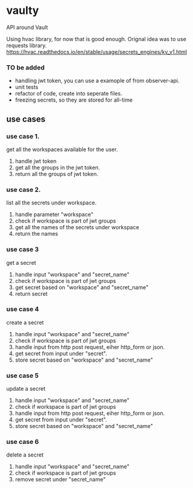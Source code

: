 # vaulty
API around Vault


Using hvac library, for now that is good enough.
Orignal idea was to use requests library.
https://hvac.readthedocs.io/en/stable/usage/secrets_engines/kv_v1.html

### TO be added
* handling jwt token, you can use a examople of from observer-api.
* unit tests
* refactor of code, create into seperate files.
* freezing secrets, so they are stored for all-time




## use cases 
### use case 1.
get all the workspaces available for the user.
1. handle jwt token
2. get all the groups in the jwt token.
3. return all the groups of jwt token.

### use case 2. 
list all the secrets under workspace.
1. handle parameter "workspace"
2. check if workspace is part of jwt groups
3. get all the names of the secrets under workspace
4. return the names

### use case 3
get a secret
1. handle input "workspace" and "secret_name"
2. check if workspace is part of jwt groups
3. get secret based on "workspace" and "secret_name"
4. return secret

### use case 4
create a secret
1. handle input "workspace" and "secret_name"
2. check if workspace is part of jwt groups
3. handle input from http post request, eiher http_form or json.
4. get secret from input under "secret".
5. store secret based on "workspace" and "secret_name"

### use case 5
update a secret
1. handle input "workspace" and "secret_name"
2. check if workspace is part of jwt groups
3. handle input from http post request, eiher http_form or json.
4. get secret from input under "secret".
5. store secret based on "workspace" and "secret_name"


### use case 6
delete a secret
1. handle input "workspace" and "secret_name"
2. check if workspace is part of jwt groups
3. remove secret under  "secret_name"
